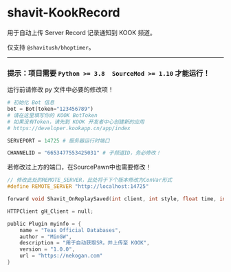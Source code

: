 # shavit-KookRecord

用于自动上传 Server Record 记录通知到 KOOK 频道。

仅支持 `@shavitush/bhoptimer`。

---

### 提示：项目需要 `Python >= 3.8  SourceMod >= 1.10` 才能运行！
运行前请修改 py 文件中必要的修改项！

```python
# 初始化 Bot 信息
bot = Bot(token="123456789")
# 请在这里填写你的 KOOK BotToken
# 如果没有Token，请先到 KOOK 开发者中心创建新的应用
# https://developer.kookapp.cn/app/index

SERVEPORT = 14725 # 服务器运行时端口

CHANNELID = "6653477553425031" # 子频道ID，务必修改！
```

若修改过上方的端口，在SourcePawn中也需要修改！

```c
// 修改此处的REMOTE_SERVER，此处将于下个版本修改为ConVar形式
#define REMOTE_SERVER "http://localhost:14725"

forward void Shavit_OnReplaySaved(int client, int style, float time, int jumps, int strafes, float sync, int track, float oldtime, float perfs, float avgvel, float maxvel, int timestamp, bool isbestreplay, bool istoolong, bool iscopy, const char[] replaypath);

HTTPClient gH_Client = null;

public Plugin myinfo = {
    name = "Teas Official Databases",
    author = "MinGW",
    description = "用于自动获取SR，并上传至 KOOK",
    version = "1.0.0",
    url = "https://nekogan.com"
}
```